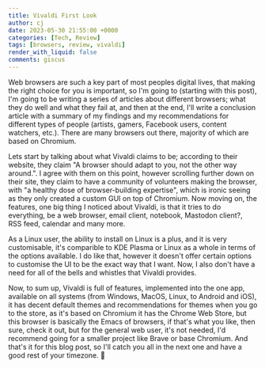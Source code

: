 ```yaml
---
title: Vivaldi First Look
author: cj
date: 2023-05-30 21:55:00 +0000
categories: [Tech, Review]
tags: [browsers, review, vivaldi]
render_with_liquid: false
comments: giscus
---
```



Web browsers are such a key part of most peoples digital lives, that making the right choice for you is important, so I'm going to (starting with this post), I'm going to be writing a series of articles about different browsers; what they do well and what they fail at, and then at the end, I'll write a conclusion article with a summary of my findings and my recommendations for different types of people (artists, gamers, Facebook users, content watchers, etc.). There are many browsers out there, majority of which are based on Chromium.

Lets start by talking about what Vivaldi claims to be; according to their website, they claim "A browser should adapt to you, not the other way around.". I agree with them on this point, however scrolling further down on their site, they claim to have a community of volunteers making the browser, with "a healthy dose of browser-building expertise", which is ironic seeing as they only created a custom GUI on top of Chromium. Now moving on, the features, one big thing I noticed about Vivaldi, is that it tries to do everything, be a web browser, email client, notebook, Mastodon client?, RSS feed, calendar and many more.

As a Linux user, the ability to install on Linux is a plus, and it is very customisable, it's comparible to KDE Plasma or Linux as a whole in terms of the options available. I do like that, however it doesn't offer certain options to customise the UI to be the exact way that I want. Now, I also don't have a need for all of the bells and whistles that Vivaldi provides.

Now, to sum up, Vivaldi is full of features, implemented into the one app, available on all systems (from Windows, MacOS, Linux, to Android and iOS), it has decent default themes and recommendations for themes when you go to the store, as it's based on Chromium it has the Chrome Web Store, but this browser is basically the Emacs of browsers, if that's what you like, then sure, check it out, but for the general web user, it's not needed, I'd recommend going for a smaller project like Brave or base Chromium. And that's it for this blog post, so I'll catch you all in the next one and have a good rest of your timezone. :wave:
